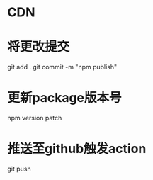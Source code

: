 # CDN
# 将更改提交
git add .
git commit -m "npm publish"
# 更新package版本号
npm version patch
# 推送至github触发action
git push